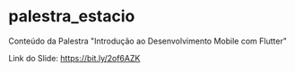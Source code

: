 # palestra_estacio

Conteúdo da Palestra "Introdução ao Desenvolvimento Mobile com Flutter"



Link do Slide: https://bit.ly/2of6AZK



